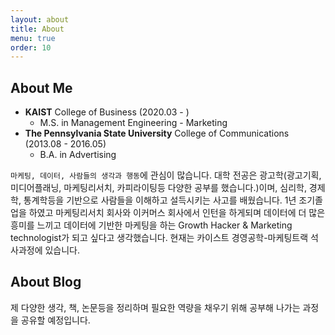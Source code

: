 ```yaml
---
layout: about
title: About
menu: true
order: 10
---
```


## About Me
- __KAIST__ College of Business (2020.03 - )
  - M.S. in Management Engineering - Marketing
- __The Pennsylvania State University__ College of Communications (2013.08 - 2016.05)
  - B.A. in Advertising

```마케팅, 데이터, 사람들의 생각과 행동```에 관심이 많습니다. 대학 전공은 광고학(광고기획, 미디어플래닝, 마케팅리서치, 카피라이팅등 다양한 공부를 했습니다.)이며, 심리학, 경제학, 통계학등을 기반으로 사람들을 이해하고 설득시키는 사고를 배웠습니다. 1년 조기졸업을 하였고 마케팅리서치 회사와 이커머스 회사에서 인턴을 하게되며 데이터에 더 많은 흥미를 느끼고 데이터에 기반한 마케팅을 하는 Growth Hacker & Marketing technologist가 되고 싶다고 생각했습니다. 현재는 카이스트 경영공학-마케팅트랙 석사과정에 있습니다. 




## About Blog
제 다양한 생각, 책, 논문등을 정리하며 필요한 역량을 채우기 위해 공부해 나가는 과정을 공유할 예정입니다.
